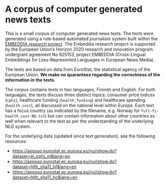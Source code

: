 # A corpus of computer generated news texts

This is a small corpus of computer generated news texts. The texts were generated using a rule-based automated journalism system built within the [EMBEDDIA research project](http://embeddia.eu/). The Embeddia research project is supported by the European Union’s Horizon 2020 research and innovation program undergrant agreement No 825153, project EMBEDDIA (Cross-Lingual Embeddings for Less-Represented Languages in European News Media). 

The texts are based on data from EuroStat, the statistical agency of the European Union. **We make no quarantees regarding the correctness of the information in the texts.**

The corpus contains texts in two languages, Finnish and English. For both languages, the texts discuss three distinct topics: consumer price indices (`cphi`), healthcare funding (`health_funding`) and healthcare spending (`health_cost`), all discussed on the national level within Europe. Each text has a focus country (as indicated by the filename, e.g. Norway for `full-fi-health_cost-NO.txt`) but can contain information about other countries as well when relevant to the text as per the understanding of the underlying NLG system.

For the underlying data (updated since text generation), see the following resources:
- https://appsso.eurostat.ec.europa.eu/nui/show.do?dataset=ei_cphi_m&lang=en
- https://appsso.eurostat.ec.europa.eu/nui/show.do?dataset=hlth_sha11_hf&lang=en
- https://appsso.eurostat.ec.europa.eu/nui/show.do?dataset=hlth_sha11_hc&lang=en
